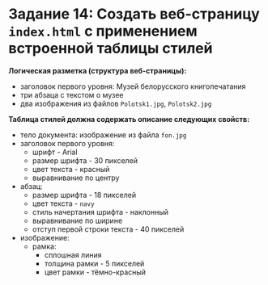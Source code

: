 # Задание 14: Создать веб-страницу `index.html` с применением встроенной таблицы стилей
__Логическая разметка (структура веб-страницы):__
- заголовок первого уровня: Музей белорусского книгопечатания
- три абзаца с текстом о музее
- два изображения из файлов `Polotsk1.jpg`, `Polotsk2.jpg`

__Таблица стилей должна содержать описание следующих свойств:__
- тело документа: изображение из файла `fon.jpg`
- заголовок первого уровня:
    - шрифт - Arial
    - размер шрифта - 30 пикселей
    - цвет текста - красный
    - выравнивание по центру
- абзац:
    - размер шрифта - 18 пикселей
    - цвет текста - `navy`
    - стиль начертания шрифта - наклонный
    - выравнивание по ширине
    - отступ первой строки текста - 40 пикселей
- изображение:
    - рамка:
        - сплошная линия
        - толщина рамки - 5 пикселей
        - цвет рамки - тёмно-красный